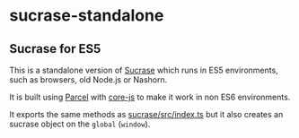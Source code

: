 # sucrase-standalone

## Sucrase for ES5

This is a standalone version of
[Sucrase](https://github.com/alangpierce/sucrase) which runs in ES5
environments, such as browsers, old Node.js or Nashorn.

It is built using [Parcel](https://github.com/parcel-bundler/parcel) with
[core-js](https://github.com/zloirock/core-js)
to make it work in non ES6 environments.

It exports the same methods as
[sucrase/src/index.ts](https://github.com/alangpierce/sucrase/blob/master/src/index.ts)
but it also creates an sucrase object on the `global` (`window`).
